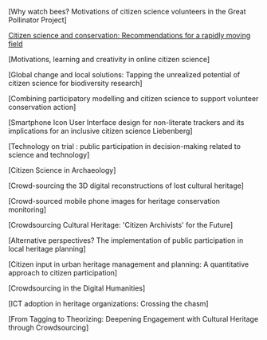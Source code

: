 [Why watch bees? Motivations of citizen science volunteers in the Great Pollinator Project]

[Citizen science and conservation: Recommendations for a rapidly moving field](reccomendations-for-a-rapidly-moving-field.md)

[Motivations, learning and creativity in online citizen science]

[Global change and local solutions: Tapping the unrealized potential of citizen science for biodiversity research]

[Combining participatory modelling and citizen science to support volunteer conservation action]

[Smartphone Icon User Interface design for non-literate trackers and its implications for an inclusive citizen science
Liebenberg]

[Technology on trial : public participation in decision-making related to science and technology]

[Citizen Science in Archaeology]

[Crowd-sourcing the 3D digital reconstructions of lost cultural heritage]

[Crowd-sourced mobile phone images for heritage conservation monitoring]

[Crowdsourcing Cultural Heritage: 'Citizen Archivists' for the Future]

[Alternative perspectives? The implementation of public participation in local heritage planning]

[Citizen input in urban heritage management and planning: A quantitative approach to citizen participation]

[Crowdsourcing in the Digital Humanities]

[ICT adoption in heritage organizations: Crossing the chasm]

[From Tagging to Theorizing: Deepening Engagement with Cultural Heritage through Crowdsourcing]